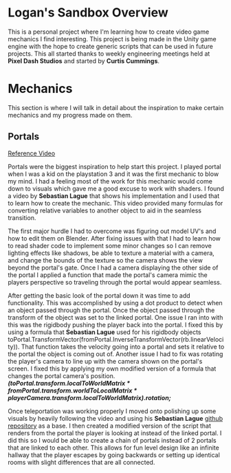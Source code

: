 # Logan's Sandbox Overview
This is a personal project where I'm learning how to create video game mechanics I find interesting. 
This project is being made in the Unity game engine with the hope to create generic scripts that can be used in future projects. 
This all started thanks to weekly engineering meetings held at **Pixel Dash Studios** and started by **Curtis Cummings**.

# Mechanics
This section is where I will talk in detail about the inspiration to make certain mechanics and my progress made on them.

## Portals 
[Reference Video](https://www.youtube.com/watch?v=cWpFZbjtSQg&list=PLtHUgNJAbnQWarSv_sn362oljeHvpVRT7&index=28)

Portals were the biggest inspiration to help start this project. I played portal when I was a kid on the playstation 3 and it was the first mechanic to blow my mind.
I had a feeling most of the work for this mechanic would come down to visuals which gave me a good excuse to work with shaders. 
I found a video by **Sebastian Lague** that shows his implementation and I used that to learn how to create the mechanic. 
This video provided many formulas for converting relative variables to another object to aid in the seamless transition.

The first major hurdle I had to overcome was figuring out model UV's and how to edit them on Blender.
After fixing issues with that I had to learn how to read shader code to implement some minor changes so I can remove lighting effects like shadows, be able to texture a material with a camera, 
and change the bounds of the texture so the camera shows the view beyond the portal's gate.
Once I had a camera displaying the other side of the portal I applied a function that made the portal's camera mimic the players perspective so traveling through the portal would appear seamless.

After getting the basic look of the portal down it was time to add functionality.
This was accomplished by using a dot product to detect when an object passed through the portal. Once the object passed through the transform of the object was set to the linked portal. 
One issue I ran into with this was the rigidbody pushing the player back into the portal. 
I fixed this by using a formula that **Sebastian Lague** used for his rigidbody objects toPortal.TransformVector(fromPortal.InverseTransformVector(rb.linearVelocity)).
That function takes the velocity going into a portal and sets it relative to the portal the object is coming out of.
Another issue I had to fix was rotating the player's camera to line up with the camera shown on the portal's screen.
I fixed this by applying my own modified version of a formula that changes the portal camera's position. ***(toPortal.transform.localToWorldMatrix * fromPortal.transform.worldToLocalMatrix * playerCamera.transform.localToWorldMatrix).rotation;***

Once teleportation was working properly I moved onto polishing up some visuals by heavily following the video and using his **Sebastian Lague** [github repository](https://github.com/SebLague/Portals/tree/master) as a base. 
I then created a modified version of the script that renders from the portal the player is looking at instead of the linked portal.
I did this so I would be able to create a chain of portals instead of 2 portals that are linked to each other. 
This allows for fun level design like an infinite hallway that the player escapes by going backwards or setting up identical rooms with slight differences that are all connected.
